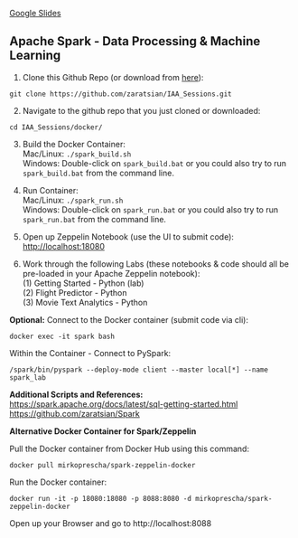 
[Google Slides](https://docs.google.com/presentation/d/1JG4nMPv1ryovSpZG62XGS0frzpb0c82EEincZZ7acMU/edit?usp=sharing)

## Apache Spark - Data Processing & Machine Learning
1. Clone this Github Repo (or download from [here](https://github.com/zaratsian/IAA_Sessions/archive/master.zip)):
```
git clone https://github.com/zaratsian/IAA_Sessions.git
```

2. Navigate to the github repo that you just cloned or downloaded:
```
cd IAA_Sessions/docker/
```

3. Build the Docker Container:
<br>Mac/Linux:  ```./spark_build.sh```
<br>Windows:    Double-click on ```spark_build.bat``` or you could also try to run ```spark_build.bat``` from the command line.

4. Run Container:
<br>Mac/Linux:  ```./spark_run.sh```
<br>Windows: Double-click on ```spark_run.bat``` or you could also try to run ```spark_run.bat``` from the command line.

5. Open up Zeppelin Notebook (use the UI to submit code):
<br>[http://localhost:18080](http://localhost:18080)

6. Work through the following Labs (these notebooks & code should all be pre-loaded in your Apache Zeppelin notebook):
<br>(1) Getting Started - Python (lab)
<br>(2) Flight Predictor - Python 
<br>(3) Movie Text Analytics - Python

**Optional:** Connect to the Docker container (submit code via cli):
```
docker exec -it spark bash
```
Within the Container - Connect to PySpark:
```
/spark/bin/pyspark --deploy-mode client --master local[*] --name spark_lab
```

**Additional Scripts and References:**
<br>https://spark.apache.org/docs/latest/sql-getting-started.html
<br>https://github.com/zaratsian/Spark

**Alternative Docker Container for Spark/Zeppelin**

Pull the Docker container from Docker Hub using this command:
```
docker pull mirkoprescha/spark-zeppelin-docker
```

Run the Docker container:
```
docker run -it -p 18080:18080 -p 8088:8080 -d mirkoprescha/spark-zeppelin-docker
```

Open up your Browser and go to http://localhost:8088
